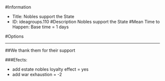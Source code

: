 #Information
 - Title: Nobles support the State
 - ID: ideagroups.110
#Description
Nobles support the State
#Mean Time to Happen:
Base time = 1 days

#Options

___
##We thank them for their support

###Efects:<ul><li>add estate nobles loyalty effect = yes</li><li>add war exhaustion = -2</li></ul>
